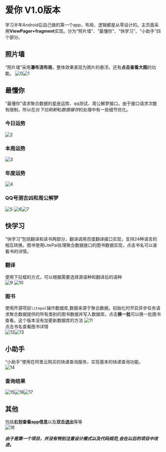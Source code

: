 # 爱你 V1.0版本
学习半年Android后自己做的第一个app，布局、逻辑都是从零设计的。主页面采用**ViewPager+fragment**实现。分为“照片墙”、“最懂你”、“快学习”、“小助手”四个部分。
## 照片墙
“照片墙”采用**瀑布流布局**，整体效果表现为图片的悬浮。还有**点击查看大图**的功能。
![0](https://github.com/zhengzhengxiaogege/Android-honey/blob/master/image/%E7%85%A7%E7%89%87%E5%A2%99.png)![1](https://github.com/zhengzhengxiaogege/Android-honey/blob/master/image/%E7%85%A7%E7%89%87%E5%A2%99%E7%82%B9%E5%87%BB%E6%9F%A5%E7%9C%8B.png)
## 最懂你
“最懂你”请求聚合数据的星座运势、qq测试、周公解梦接口。由于接口请求次数有限制，所以在对*下拉刷新*和*数据缓存*的处理中有一些细节优化。
### 今日运势
![2](https://github.com/zhengzhengxiaogege/Android-honey/blob/master/image/%E6%9C%80%E6%87%82%E4%BD%A0%E4%BB%8A%E6%97%A5.png)
### 本周运势
![3](https://github.com/zhengzhengxiaogege/Android-honey/blob/master/image/%E6%9C%80%E6%87%82%E4%BD%A0%E6%9C%AC%E5%91%A8.png)
### 年度运势
![4](https://github.com/zhengzhengxiaogege/Android-honey/blob/master/image/%E6%9C%80%E6%87%82%E4%BD%A0%E4%BB%8A%E5%B9%B4.png)
### QQ号测吉凶和周公解梦
![5](https://github.com/zhengzhengxiaogege/Android-honey/blob/master/image/%E6%9C%80%E6%87%82%E4%BD%A0qq%E5%92%8C%E8%A7%A3%E6%A2%A6.png)
![6](https://github.com/zhengzhengxiaogege/Android-honey/blob/master/image/qq%E6%B5%8B%E8%AF%95.png)![7](https://github.com/zhengzhengxiaogege/Android-honey/blob/master/image/%E8%A7%A3%E6%A2%A6%E6%B5%8B%E8%AF%95.png)
## 快学习
“快学习”包括翻译和读书两部分，翻译调用百度翻译接口实现，支持24种语言的相互转换。图书使用LitePal处理聚合数据接口的图书数据实现，点击书名可以查看书的详情。
### 翻译
使用下拉框的方式，可以根据需要选择源语种和翻译后的语种<br>
![9](https://github.com/zhengzhengxiaogege/Android-honey/blob/master/image/%E5%BF%AB%E5%AD%A6%E4%B9%A0%E7%BF%BB%E8%AF%91%E8%AF%AD%E8%A8%80.png)    ![10](https://github.com/zhengzhengxiaogege/Android-honey/blob/master/image/%E7%BF%BB%E8%AF%91%E6%B5%8B%E8%AF%95.png)
### 图书
使用开源项目```litepal```操作数据库,数据来源于聚合数据。初始化时开启异步任务请求聚合数据提供的所有类别的图书数据并写入数据库。点击**换一批**可以换一批图书查看。这个版本没有加更新数据库的方法
![11](https://github.com/zhengzhengxiaogege/Android-honey/blob/master/image/%E5%BF%AB%E5%AD%A6%E4%B9%A0%E5%9B%BE%E4%B9%A6.png)<br>
点击书名查看图书详情<br>
![12](https://github.com/zhengzhengxiaogege/Android-honey/blob/master/image/%E4%B9%A6%E8%AF%A6%E6%83%85.png)![13](https://github.com/zhengzhengxiaogege/Android-honey/blob/master/image/%E4%B9%A6%E8%AF%A6%E6%83%851.png)
## 小助手
“小助手”使用在阿里云购买的快递查询服务，实现基本的快递查询功能。<br>
![14](https://github.com/zhengzhengxiaogege/Android-honey/blob/master/image/%E5%B0%8F%E5%8A%A9%E6%89%8B.png)
### 查询结果
![15](https://github.com/zhengzhengxiaogege/Android-honey/blob/master/image/%E5%BF%AB%E9%80%92%E7%BB%93%E6%9E%9C.png)![16](https://github.com/zhengzhengxiaogege/Android-honey/blob/master/image/%E5%BF%AB%E9%80%92%E4%BF%A1%E6%81%AF1.png)![17](https://github.com/zhengzhengxiaogege/Android-honey/blob/master/image/%E5%BF%AB%E9%80%92%E4%BF%A1%E6%81%AF2.png)
## 其他
包括**右划查看app信息**以及**双击退出**等等<br>
![18](https://github.com/zhengzhengxiaogege/Android-honey/blob/master/image/%E5%8F%B3%E5%88%92.png)<br><br>
***由于是第一个项目，并没有特别注意设计模式以及代码规范,会在以后的项目中改进。***
